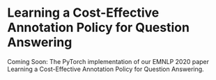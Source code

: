 # Learning a Cost-Effective Annotation Policy for Question Answering
Coming Soon: The PyTorch implementation of our EMNLP 2020 paper Learning a Cost-Effective Annotation Policy for Question Answering.


